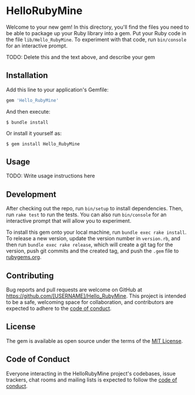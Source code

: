 # HelloRubyMine

Welcome to your new gem! In this directory, you'll find the files you need to be able to package up your Ruby library into a gem. Put your Ruby code in the file `lib/Hello_RubyMine`. To experiment with that code, run `bin/console` for an interactive prompt.

TODO: Delete this and the text above, and describe your gem

## Installation

Add this line to your application's Gemfile:

```ruby
gem 'Hello_RubyMine'
```

And then execute:

    $ bundle install

Or install it yourself as:

    $ gem install Hello_RubyMine

## Usage

TODO: Write usage instructions here

## Development

After checking out the repo, run `bin/setup` to install dependencies. Then, run `rake test` to run the tests. You can also run `bin/console` for an interactive prompt that will allow you to experiment.

To install this gem onto your local machine, run `bundle exec rake install`. To release a new version, update the version number in `version.rb`, and then run `bundle exec rake release`, which will create a git tag for the version, push git commits and the created tag, and push the `.gem` file to [rubygems.org](https://rubygems.org).

## Contributing

Bug reports and pull requests are welcome on GitHub at https://github.com/[USERNAME]/Hello_RubyMine. This project is intended to be a safe, welcoming space for collaboration, and contributors are expected to adhere to the [code of conduct](https://github.com/[USERNAME]/Hello_RubyMine/blob/master/CODE_OF_CONDUCT.md).

## License

The gem is available as open source under the terms of the [MIT License](https://opensource.org/licenses/MIT).

## Code of Conduct

Everyone interacting in the HelloRubyMine project's codebases, issue trackers, chat rooms and mailing lists is expected to follow the [code of conduct](https://github.com/[USERNAME]/Hello_RubyMine/blob/master/CODE_OF_CONDUCT.md).
